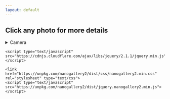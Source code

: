 ```yaml
---
layout: default
---
```

## Click any photo for more details
<details><summary>
Camera
</summary>
I mostly use entry level gear - it's interesting to see how far you can get without significant monetary investment.  
I use a Nikon D5600 for all photography.
Macro: Standard 55mm kit lens mounted in reverse.
Wildlife: Nikkor 300mm lens. 
To image Deep Sky Objects with the 300mm, I am in the process of building <a href="https://www.youtube.com/watch?v=XNdcqMj0Ti0">DIY star tracker</a>.
</details> 

<html>
  <head>
    <meta name="viewport" content="user-scalable=no, width=device-width, initial-scale=1, maximum-scale=1">

    <script type="text/javascript" src="https://cdnjs.cloudflare.com/ajax/libs/jquery/2.1.1/jquery.min.js"></script>

    <link href="https://unpkg.com/nanogallery2/dist/css/nanogallery2.min.css" rel="stylesheet" type="text/css">
    <script type="text/javascript" src="https://unpkg.com/nanogallery2/dist/jquery.nanogallery2.min.js"></script>

  </head>
  <body>

  <script src="https://apps.elfsight.com/p/platform.js" defer></script>
  <div class="elfsight-app-a1180c04-5026-4202-bcb0-529e8d089290"></div>

<!-- 
    <div ID="ngy2p" data-nanogallery2='{
        "userID": "143727985@N02",
        "kind": "flickr",
        "flickrAPIKey":
        "photoset": "72157673867094497",
        "thumbnailWidth": "auto",
        "thumbnailBorderVertical": 0,
        "thumbnailBorderHorizontal": 0,
        "colorScheme": {
          "thumbnail": {
            "background": "rgba(68,68,68,0)"
          }
        },
        "thumbnailDisplayTransition": "slideUp",
        "thumbnailLabel": {
          "display": false,
          "displayDescription": true
        },
        "thumbnailHoverEffect2": "imageScaleIn80",
        "thumbnailAlignment": "center",
        "thumbnailGutterWidth": 0,
        "thumbnailGutterHeight": 0
      }'>

    </div> -->
    
  </body>
</html>
